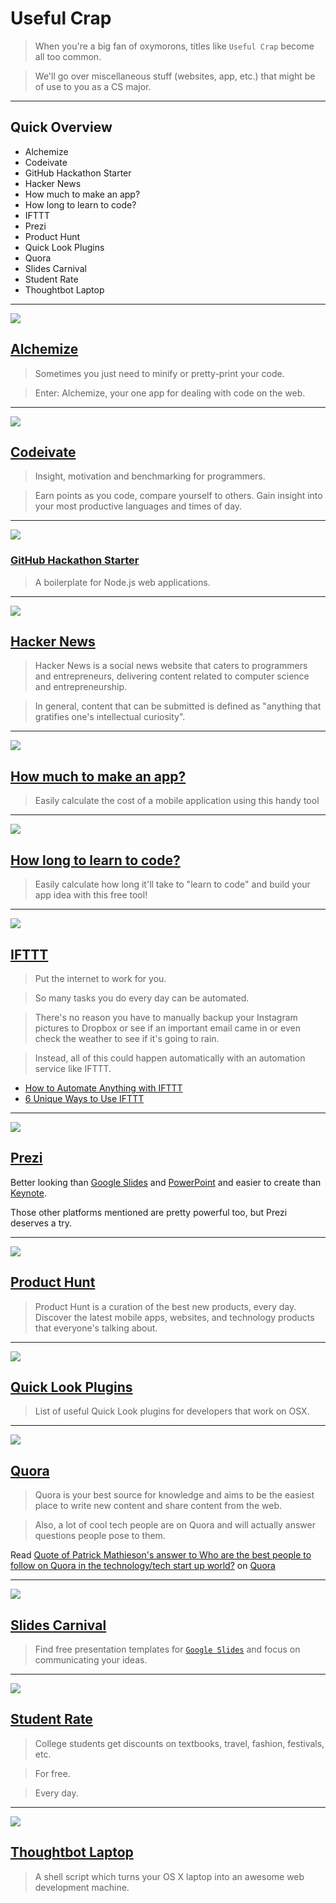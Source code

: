 # Useful Crap

> When you're a big fan of oxymorons, titles like `Useful Crap` become all too common.

> We'll go over miscellaneous stuff (websites, app, etc.) that might be of use to you as a CS major.

---

## Quick Overview

- Alchemize
- Codeivate
- GitHub Hackathon Starter
- Hacker News
- How much to make an app?
- How long to learn to code?
- IFTTT
- Prezi
- Product Hunt
- Quick Look Plugins
- Quora
- Slides Carnival
- Student Rate
- Thoughtbot Laptop

---

![](https://ash.ms/content/images/2014/12/tile-1400.png)

## [Alchemize](https://alchemizeapp.com/)

> Sometimes you just need to minify or pretty-print your code.

> Enter: Alchemize, your one app for dealing with code on the web.

---

![](https://huacm.files.wordpress.com/2015/03/codeivate.png)

## [Codeivate](http://www.codeivate.com/)

> Insight, motivation and benchmarking for programmers.

> Earn points as you code, compare yourself to others. Gain insight into your most productive languages and times of day.

---

![](http://www.ibm.com/developerworks/cn/cloud/library/cl-hackathon-app/figure1-hackathon-starter.jpg)

### [GitHub Hackathon Starter](https://github.com/sahat/hackathon-starter/blob/master/README.md#getting-started)

> A boilerplate for Node.js web applications.

---

![](http://www.1800pocketpc.com/wp-content/uploads/2014/12/Hacky-News-logo-Windows-Phone-700x437.jpg)

## [Hacker News](https://news.ycombinator.com/)

> Hacker News is a social news website that caters to programmers and entrepreneurs, delivering content related to computer science and entrepreneurship.

> In general, content that can be submitted is defined as "anything that gratifies one's intellectual curiosity".

---

![](https://huacm.files.wordpress.com/2015/03/how-much-to-make-an-app.png)

## [How much to make an app?](http://howmuchtomakeanapp.com/estimator)

> Easily calculate the cost of a mobile application using this handy tool

---

![](https://huacm.files.wordpress.com/2015/03/howlongtomakeanapp.png)

## [How long to learn to code?](http://www.howlongtolearntocode.com/)

> Easily calculate how long it'll take to "learn to code" and build your app idea with this free tool!

---

![](http://buffernet.com/wp-content/uploads/2014/12/IFTTT.png)

## [IFTTT](http://ifttt.com)

> Put the internet to work for you.

> So many tasks you do every day can be automated.

> There's no reason you have to manually backup your Instagram pictures to Dropbox or see if an important email came in or even check the weather to see if it's going to rain.

> Instead, all of this could happen automatically with an automation service like IFTTT.

- [How to Automate Anything with IFTTT](http://computers.tutsplus.com/tutorials/how-to-automate-anything-with-ifttt--cms-20537)
- [6 Unique Ways to Use IFTTT](http://computers.tutsplus.com/tutorials/put-ifttt-to-work-6-unique-ways-to-use-ifttt--cms-20945)

---

![](http://upload.wikimedia.org/wikipedia/commons/6/63/Prezi_logo.png)

## [Prezi](http://prezi.com/)

Better looking than [Google Slides](http://slides.google.com) and [PowerPoint]() and easier to create than [Keynote]().

Those other platforms mentioned are pretty powerful too, but Prezi deserves a try.

---

![](http://webandtechs.com/wp-content/uploads/2015/01/product-hunt-ios.jpg)

## [Product Hunt](http://www.producthunt.com/)

> Product Hunt is a curation of the best new products, every day. Discover the latest mobile apps, websites, and technology products that everyone's talking about.

---

![](https://huacm.files.wordpress.com/2015/04/quick-look-plugins.png)

## [Quick Look Plugins](https://github.com/sindresorhus/quick-look-plugins)

> List of useful Quick Look plugins for developers that work on OSX.

---

![](http://sproutsocial.com/insights/wp-content/uploads/2014/03/Quora-and-Brands-Article-Main-Image.png)

## [Quora](http://quora.com)

> Quora is your best source for knowledge and aims to be the easiest place to write new content and share content from the web.

> Also, a lot of cool tech people are on Quora and will actually answer questions people pose to them.

<span class="quora-content-embed" data-name="Who-are-the-best-people-to-follow-on-Quora-in-the-technology-tech-start-up-world/answer/Patrick-Mathieson/quote/2916359">Read <a data-width="541" data-height="824" class="quora-content-link" href="http://www.quora.com/Who-are-the-best-people-to-follow-on-Quora-in-the-technology-tech-start-up-world/answer/Patrick-Mathieson/quote/2916359" data-embed="zkrnwmj" data-type="quote" data-id="2916359" data-key="7526ab1f934b26a2cd79b0dfd0a46077">Quote of Patrick Mathieson's answer to Who are the best people to follow on Quora in the technology/tech start up world?</a> on <a href="http://www.quora.com">Quora</a><script type="text/javascript" src="http://www.quora.com/widgets/content"></script></span>

---

![](https://huacm.files.wordpress.com/2015/04/slides-carnival.png)

## [Slides Carnival](http://www.slidescarnival.com/)

> Find free presentation templates for [`Google Slides`](http://slides.google.com) and focus on communicating your ideas.

---

![](https://huacm.files.wordpress.com/2015/04/student-rate.png)

## [Student Rate](http://www.studentrate.com/)

> College students get discounts on textbooks, travel, fashion, festivals, etc.

> For free.

> Every day.

---

![](https://huacm.files.wordpress.com/2015/04/thoughtbot-laptop-github.png)

## [Thoughtbot Laptop](https://github.com/thoughtbot/laptop)

> A shell script which turns your OS X laptop into an awesome web development machine.
